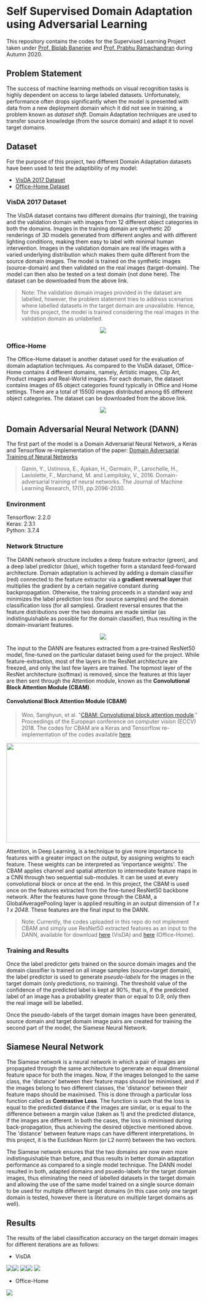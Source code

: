 # Self Supervised Domain Adaptation using Adversarial Learning
This repository contains the codes for the Supervised Learning Project taken under [Prof. Biplab Banerjee](https://biplab-banerjee.github.io/) and [Prof. Prabhu Ramachandran](https://www.aero.iitb.ac.in/~prabhu/) during Autumn 2020. 

## Problem Statement
The success of machine learning methods on visual recognition tasks is highly dependent on access to large labeled datasets. Unfortunately, performance often drops significantly when the model is presented with data from a new deployment domain which it did not see in training, a problem known as _dataset shift_. Domain Adaptation techniques are used to transfer source knowledge (from the source domain) and adapt it to novel target domains.

## Dataset
For the purpose of this project, two different Domain Adaptation datasets have been used to test the adaptibility of my model:
* [VisDA 2017 Dataset](http://ai.bu.edu/visda-2017/)
* [Office-Home Dataset](http://hemanthdv.org/OfficeHome-Dataset/)

### VisDA 2017 Dataset
The VisDA dataset contains two different domains (for training), the training and the validation domain with images from 12 different object categories in both the domains. Images in the training domain are synthetic 2D renderings of 3D models generated from different angles and with different lighting conditions, making them easy to label with minimal human intervention. Images in the validation domain are real life images with a varied underlying distribution which makes them quite different from the source domain images. The model is trained on the synthetic images (source-domain) and then validated on the real images (target-domain). The model can then also be tested on a test domain (not done here). The dataset can be downloaded from the above link. 
> Note: The validation domain images provided in the dataset are labelled, however, the problem statement tries to address scenarios where labelled datasets in the target domain are unavailable. Hence, for this project, the model is trained considering the real images in the validation domain as unlabelled. 

<p align="center">
  <img src="http://ai.bu.edu/visda-2017/assets/images/classification-shift.png">
</p>

### Office-Home
The Office-Home dataset is another dataset used for the evaluation of domain adaptation techniques. As compared to the VisDA dataset, Office-Home contains 4 different domains, namely, Artistic images, Clip Art, Product images and Real-World images. For each domain, the dataset contains images of 65 object categories found typically in Office and Home settings. There are a total of 15500 images distributed among 65 different object categories. The dataset can be downloaded from the above link.

<p align="center">
  <img src="http://hemanthdv.github.io/profile/images/DataCollage.jpg">
</p>

## Domain Adversarial Neural Network (DANN)
The first part of the model is a Domain Adversarial Neural Network, a Keras and Tensorflow re-implementation of the paper: [Domain Adversarial Training of Neural Networks](https://arxiv.org/pdf/1505.07818.pdf)
> Ganin, Y., Ustinova, E., Ajakan, H., Germain, P., Larochelle, H., Laviolette, F., Marchand, M. and Lempitsky, V., 2016. Domain-adversarial training of neural networks. The Journal of Machine Learning Research, 17(1), pp.2096-2030.

### Environment
Tensorflow: 2.2.0
<br>Keras: 2.3.1
<br>Python: 3.7.4

### Network Structure
The DANN network structure includes a deep feature extractor (green), and a deep label predictor (blue), which together form a standard feed-forward architecture. Domain adaptation is achieved by adding a domain classifier (red) connected to the feature extractor via a **gradient reversal layer** that multiplies the gradient by a certain negative constant during backpropagation. Otherwise, the training proceeds in a standard way and minimizes the label prediction loss (for source samples) and the domain classification loss (for all samples). Gradient reversal ensures that the feature distributions over the two domains are made similar (as indistinguishable as possible for the domain classifier), thus resulting in the domain-invariant features.

<p align="center">
  <img src="https://camo.githubusercontent.com/ab629556bb61a4de74baf9004a2c0ce49669351c460da4bf209711a43f9780c9/68747470733a2f2f73312e617831782e636f6d2f323031382f30312f31322f70384b5479442e6d642e6a7067">
</p>

The input to the DANN are features extracted from a pre-trained ResNet50 model, fine-tuned on the particular dataset being used for the project. While feature-extraction, most of the layers in the ResNet architecture are freezed, and only the last few layers are trained. The topmost layer of the ResNet architecture (softmax) is removed, since the features at this layer are then sent through the Attention module, known as the **Convolutional Block Attention Module (CBAM)**.
#### Convolutional Block Attention Module (CBAM)
> Woo, Sanghyun, et al. "[CBAM: Convolutional block attention module](https://openaccess.thecvf.com/content_ECCV_2018/papers/Sanghyun_Woo_Convolutional_Block_Attention_ECCV_2018_paper.pdf)." Proceedings of the European conference on computer vision (ECCV) 2018.
> The codes for CBAM are a Keras and Tensorflow re-implementation of the codes available [here](https://github.com/luuuyi/CBAM.PyTorch).

<p align="center">
  <img height=260 width=700 src="./cbam.png">
</p>

Attention, in Deep Learning, is a technique to give more importance to features with a greater impact on the output, by assigning weights to each feature. These weights can be interpreted as 'importance weights'. The CBAM applies channel and spatial attention to intermediate feature maps in a CNN through two sequential sub-modules. It can be used at every convolutional block or once at the end. In this project, the CBAM is used once on the features extracted from the fine-tuned ResNet50 backbone network. After the features have gone through the CBAM, a GlobalAveragePooling layer is applied resulting in an output dimension of _1 x 1 x 2048_. These features are the final input to the DANN.
> Note: Currently, the codes uploaded in this repo do not implement CBAM and simply use ResNet50 extracted features as an input to the DANN, available for download [here](https://pan.baidu.com/s/1sbuDqWWzwLyB1fFIpo5BdQ) (VisDA) and [here](https://pan.baidu.com/s/1qvcWJCXVG8JkZnoM4BVoGg) (Office-Home). 

### Training and Results
Once the label predictor gets trained on the source domain images and the domain classifier is trained on all image samples (source+target domain), the label predictor is used to generate _pseudo-labels_ for the images in the target domain (only predictions, no training). The threshold value of the confidence of the predicted label is kept at 90%, that is, if the predicted label of an image has a probability greater than or equal to 0.9, only then the real image will be labelled.

Once the pseudo-labels of the target domain images have been generated, source domain and target domain image pairs are created for training the second part of the model, the Siamese Neural Network. 

## Siamese Neural Network
The Siamese network is a neural network in which a pair of images are propagated through the same architecture to generate an equal dimensional feature space for both the images. Now, if the images belonged to the same class, the 'distance' between their feature maps should be minimised, and if the images belong to two different classes, the 'distance' between their feature maps should be maximised. This is done through a particular loss function called as **Contrastive Loss**. The function is such that the loss is equal to the predicted distance if the images are similar, or is equal to the difference between a margin value (taken as 1) and the predicted distance, if the images are different. In both the cases, the loss is minimised during back-propagation, thus achieving the desired objective mentioned above. The 'distance' between feature maps can have different interpretations. In this project, it is the Euclidean Norm (or L2 norm) between the two vectors.

The Siamese network ensures that the two domains are now even more indistinguishable than before, and thus results in better domain adaptation performance as compared to a single model technique. The DANN model resulted in both, adapted domains and psuedo-labels for the target domain images, thus eliminating the need of labelled datasets in the target domain and allowing the use of the same model trained on a single source domain to be used for multiple different target domains (in this case only one target domain is tested, however there is literature on multiple target domains as well).

## Results
The results of the label classification accuracy on the target domain images for different iterations are as follows:
* VisDA 

<img src="./plots/accuracy_1st_iter.png"><img src="./plots/accuracy_2nd_iter.png">
<img src="./plots/accuracy_3rd_iter.png"><img src="./plots/accuracy_4th_iter.png">
<img src="./plots/accuracy_5th_iter.png">

* Office-Home
<img src="./plots/accuracy_officehome.png">


